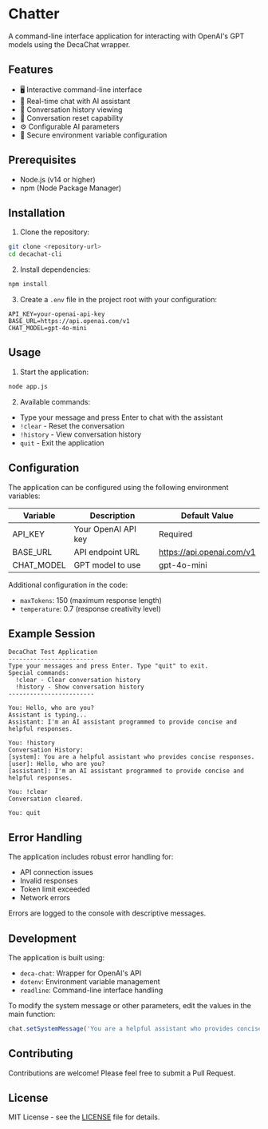# Chatter

A command-line interface application for interacting with OpenAI's GPT models using the DecaChat wrapper.

## Features

- 🖥️ Interactive command-line interface
- 💬 Real-time chat with AI assistant
- 📜 Conversation history viewing
- 🔄 Conversation reset capability
- ⚙️ Configurable AI parameters
- 🔐 Secure environment variable configuration

## Prerequisites

- Node.js (v14 or higher)
- npm (Node Package Manager)

## Installation

1. Clone the repository:
```bash
git clone <repository-url>
cd decachat-cli
```

2. Install dependencies:
```bash
npm install
```

3. Create a `.env` file in the project root with your configuration:
```env
API_KEY=your-openai-api-key
BASE_URL=https://api.openai.com/v1
CHAT_MODEL=gpt-4o-mini
```

## Usage

1. Start the application:
```bash
node app.js
```

2. Available commands:
- Type your message and press Enter to chat with the assistant
- `!clear` - Reset the conversation
- `!history` - View conversation history
- `quit` - Exit the application

## Configuration

The application can be configured using the following environment variables:

| Variable    | Description                  | Default Value              |
|------------|------------------------------|---------------------------|
| API_KEY    | Your OpenAI API key          | Required                  |
| BASE_URL   | API endpoint URL             | https://api.openai.com/v1 |
| CHAT_MODEL | GPT model to use             | gpt-4o-mini            |

Additional configuration in the code:
- `maxTokens`: 150 (maximum response length)
- `temperature`: 0.7 (response creativity level)

## Example Session

```
DecaChat Test Application
------------------------
Type your messages and press Enter. Type "quit" to exit.
Special commands:
  !clear - Clear conversation history
  !history - Show conversation history
------------------------

You: Hello, who are you?
Assistant is typing...
Assistant: I'm an AI assistant programmed to provide concise and helpful responses.

You: !history
Conversation History:
[system]: You are a helpful assistant who provides concise responses.
[user]: Hello, who are you?
[assistant]: I'm an AI assistant programmed to provide concise and helpful responses.

You: !clear
Conversation cleared.

You: quit
```

## Error Handling

The application includes robust error handling for:
- API connection issues
- Invalid responses
- Token limit exceeded
- Network errors

Errors are logged to the console with descriptive messages.

## Development

The application is built using:
- `deca-chat`: Wrapper for OpenAI's API
- `dotenv`: Environment variable management
- `readline`: Command-line interface handling

To modify the system message or other parameters, edit the values in the main function:

```javascript
chat.setSystemMessage('You are a helpful assistant who provides concise responses.');
```

## Contributing

Contributions are welcome! Please feel free to submit a Pull Request.

## License

MIT License - see the [LICENSE](LICENSE) file for details.